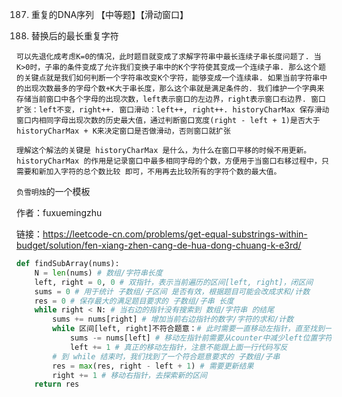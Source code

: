 187. 重复的DNA序列 【中等题】【滑动窗口】

424. 替换后的最长重复字符

```buildoutcfg
可以先退化成考虑K=0的情况，此时题目就变成了求解字符串中最长连续子串长度问题了. 当K>0时，子串的条件变成了允许我们变换子串中的K个字符使其变成一个连续子串. 那么这个题的关键点就是我们如何判断一个字符串改变K个字符，能够变成一个连续串. 如果当前字符串中的出现次数最多的字母个数+K大于串长度，那么这个串就是满足条件的. 我们维护一个字典来存储当前窗口中各个字母的出现次数，left表示窗口的左边界，right表示窗口右边界. 窗口扩张：left不变，right++. 窗口滑动：left++, right++. historyCharMax 保存滑动窗口内相同字母出现次数的历史最大值，通过判断窗口宽度(right - left + 1)是否大于historyCharMax + K来决定窗口是否做滑动，否则窗口就扩张

理解这个解法的关键是 historyCharMax 是什么，为什么在窗口平移的时候不用更新。historyCharMax 的作用是记录窗口中最多相同字母的个数，方便用于当窗口右移过程中，只需要和新加入字符的总个数比较 即可，不用再去比较所有的字符个数的最大值。
```

`负雪明烛`的一个模板

作者：fuxuemingzhu

链接：https://leetcode-cn.com/problems/get-equal-substrings-within-budget/solution/fen-xiang-zhen-cang-de-hua-dong-chuang-k-e3rd/
```Python
def findSubArray(nums):
    N = len(nums) # 数组/字符串长度
    left, right = 0, 0 # 双指针，表示当前遍历的区间[left, right]，闭区间
    sums = 0 # 用于统计 子数组/子区间 是否有效，根据题目可能会改成求和/计数
    res = 0 # 保存最大的满足题目要求的 子数组/子串 长度
    while right < N: # 当右边的指针没有搜索到 数组/字符串 的结尾
        sums += nums[right] # 增加当前右边指针的数字/字符的求和/计数
        while 区间[left, right]不符合题意：# 此时需要一直移动左指针，直至找到一个符合题意的区间
            sums -= nums[left] # 移动左指针前需要从counter中减少left位置字符的求和/计数
            left += 1 # 真正的移动左指针，注意不能跟上面一行代码写反
        # 到 while 结束时，我们找到了一个符合题意要求的 子数组/子串
        res = max(res, right - left + 1) # 需要更新结果
        right += 1 # 移动右指针，去探索新的区间
    return res

```